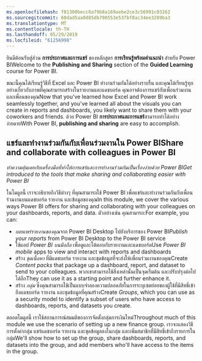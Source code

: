 ```yaml
---
ms.openlocfilehash: f81300becc8a79b8a169aebe2ce3c56991c03262
ms.sourcegitcommit: 60dad5aa0d85db790553e537bf8ac34ee3289ba3
ms.translationtype: MT
ms.contentlocale: th-TH
ms.lasthandoff: 05/29/2019
ms.locfileid: "61256998"
---
```

<span data-ttu-id="684c7-101">ยินดีต้อนรับสู่ส่วน **การประกาศและการแชร์** ของหลักสูตร **การเรียนรู้พร้อมคำแนะนำ** สำหรับ Power BI</span><span class="sxs-lookup"><span data-stu-id="684c7-101">Welcome to the **Publishing and Sharing** section of the **Guided Learning** course for Power BI.</span></span>

<span data-ttu-id="684c7-102">ขณะนี้คุณได้เรียนรู้วิธีที่ Excel และ Power BI ทำงานร่วมกันได้อย่างราบรื่น และคุณได้เรียนรู้ทุกอย่างเกี่ยวกับภาพที่คุณสามารถสร้างในรายงานและแดชบอร์ด คุณอาจต้องการแชร์กับเพื่อนร่วมงานและเพื่อนของคุณ</span><span class="sxs-lookup"><span data-stu-id="684c7-102">Now that you've learned how Excel and Power BI work seamlessly together, and you've learned all about the visuals you can create in reports and dashboards, you likely want to share them with your coworkers and friends.</span></span> <span data-ttu-id="684c7-103">ด้วย Power BI **การประกาศและการแชร์**สามารถทำได้อย่างง่ายดาย</span><span class="sxs-lookup"><span data-stu-id="684c7-103">With Power BI, **publishing and sharing** are easy to accomplish.</span></span>

## <a name="share-and-collaborate-with-colleagues-in-power-bi"></a><span data-ttu-id="684c7-104">แชร์และทำงานร่วมกันกับเพื่อนร่วมงานใน Power BI</span><span class="sxs-lookup"><span data-stu-id="684c7-104">Share and collaborate with colleagues in Power BI</span></span>
<span data-ttu-id="684c7-105">*ทำความคุ้นเคยกับเครื่องมือที่ทำให้การแชร์และการทำงานร่วมกันเป็นเรื่องง่ายด้วย Power BI*</span><span class="sxs-lookup"><span data-stu-id="684c7-105">*Get introduced to the tools that make sharing and collaborating easier with Power BI*</span></span>

<span data-ttu-id="684c7-106">ในโมดูลนี้ เราจะอธิบายถึงวิธีต่างๆ ที่คุณสามารถใช้ Power BI เพื่อแชร์และทำงานร่วมกันกับเพื่อนร่วมงานบนแดชบอร์ด รายงาน และข้อมูลของคุณ</span><span class="sxs-lookup"><span data-stu-id="684c7-106">In this module, we cover the various ways Power BI offers for sharing and collaborating with your colleagues on your dashboards, reports, and data.</span></span> <span data-ttu-id="684c7-107">ตัวอย่างเช่น คุณสามารถ:</span><span class="sxs-lookup"><span data-stu-id="684c7-107">For example, you can:</span></span>

* <span data-ttu-id="684c7-108">*เผยแพร่รายงานของคุณ*จาก Power BI Desktop ไปยังบริการของ Power BI</span><span class="sxs-lookup"><span data-stu-id="684c7-108">*Publish your reports* from Power BI Desktop to the Power BI service</span></span>
* <span data-ttu-id="684c7-109">ใช้แอป *Power BI บนมือถือ* เพื่อดูและโต้ตอบกับรายงานและแดชบอร์ด</span><span class="sxs-lookup"><span data-stu-id="684c7-109">Use *Power BI mobile* apps to view and interact with reports and dashboards</span></span>
* <span data-ttu-id="684c7-110">สร้าง *ชุดเนื้อหา* ที่มีแดชบอร์ด รายงาน และชุดข้อมูลที่จะส่งให้เพื่อนร่วมงานของคุณ</span><span class="sxs-lookup"><span data-stu-id="684c7-110">Create *Content packs* that package up a dashboard, report, and dataset to send to your colleagues.</span></span> <span data-ttu-id="684c7-111">พวกเขาสามารถใช้สิ่งเหล่านั้นเป็นจุดเริ่มต้น และปรับปรุงต่อไปได้อีก</span><span class="sxs-lookup"><span data-stu-id="684c7-111">They can use it as a starting point and further enhance it.</span></span>
* <span data-ttu-id="684c7-112">สร้าง *กลุ่ม* ซึ่งคุณสามารถใช้เป็นแบบจำลองความปลอดภัยในการระบุเซตย่อยของผู้ใช้ที่มีสิทธิ์เข้าถึงแดชบอร์ด รายงาน และชุดข้อมูลที่คุณสร้าง</span><span class="sxs-lookup"><span data-stu-id="684c7-112">Create *Groups*, which you can use as a security model to identify a subset of users who have access to dashboards, reports, and datasets you create.</span></span>

<span data-ttu-id="684c7-113">ตลอดโมดูลนี้ เราใช้สถานการณ์สมมติของการจัดตั้งกลุ่มการเงินใหม่</span><span class="sxs-lookup"><span data-stu-id="684c7-113">Throughout much of this module we use the scenario of setting up a new finance group.</span></span> <span data-ttu-id="684c7-114">เราจะแสดงวิธีการตั้งค่ากลุ่ม แชร์แดชบอร์ด รายงาน และชุดข้อมูลลงในกลุ่ม และเพิ่มสมาชิกที่มีสิทธิ์เข้าถึงรายการในกลุ่ม</span><span class="sxs-lookup"><span data-stu-id="684c7-114">We'll show how to set up the group, share dashboards, reports, and datasets into the group, and add members who'll have access to the items in the group.</span></span>

